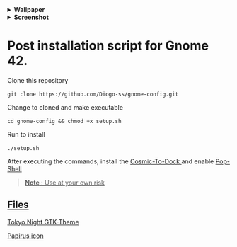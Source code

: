 <details>
<summary><b>Wallpaper</b></summary>
<p align="left">
  <img src="https://github.com/Diogo-ss/gnome-config/blob/main/wallpaper/Wallpaper.jpg" width="350" alt="img">
</p>
</details>

<details>
<summary><b>Screenshot</b></summary>
<p align="left">
  <img src="https://github.com/Diogo-ss/gnome-config/blob/main/wallpaper/Wallpaper.jpg" width="350" alt="img">
</p>
</details>

# Post installation script for Gnome 42.

Clone this repository
``` shell
git clone https://github.com/Diogo-ss/gnome-config.git
```
Change to cloned and make executable
``` shell
cd gnome-config && chmod +x setup.sh
```
Run to install
``` shell
./setup.sh
```

After executing the commands, install the <a href="https://github.com/pop-os/cosmic-dock" target="_blank"> Cosmic-To-Dock <a> and enable
<a href="https://github.com/pop-os/shell" target="_blank"> Pop-Shell<p>
  
> **Note** : Use at your own risk

## Files
<a href="https://github.com/Fausto-Korpsvart/Tokyo-Night-GTK-Theme <br>" target="_blank"> Tokyo Night GTK-Theme<p>
<a href="https://github.com/PapirusDevelopmentTeam/papirus-icon-theme.git" target="_blank"> Papirus icon<p>
